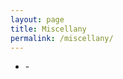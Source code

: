 ```yaml
---
layout: page
title: Miscellany
permalink: /miscellany/
---
```


<ul>
	<li><a href="Add later"></a> - </li>
</ul>
